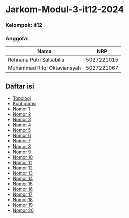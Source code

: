 # Jarkom-Modul-3-it12-2024

### Kelompok: it12
### Anggota: 
Nama | NRP | 
--- | --- |
Rehnana Putri Salsabilla | 5027221015 | 
Muhammad Rifqi Oktaviansyah | 5027221067 | 

## Daftar isi
- [Topologi](#topologi)
- [Konfigurasi](#konfigurasi)
- [Nomor 1](#nomor-1)
- [Nomor 2](#nomor-2)
- [Nomor 3](#nomor-3)
- [Nomor 4](#nomor-4)
- [Nomor 5](#nomor-5)
- [Nomor 6](#nomor-6)
- [Nomor 7](#nomor-7)
- [Nomor 8](#nomor-8)
- [Nomor 9](#nomor-9)
- [Nomor 10](#nomor-10)
- [Nomor 11](#nomor-11)
- [Nomor 12](#nomor-12)
- [Nomor 13](#nomor-13)
- [Nomor 14](#nomor-14)
- [Nomor 15](#nomor-15)
- [Nomor 16](#nomor-16)
- [Nomor 17](#nomor-17)
- [Nomor 18](#nomor-18)
- [Nomor 19](#nomor-19)
- [Nomor 20](#nomor-20)
